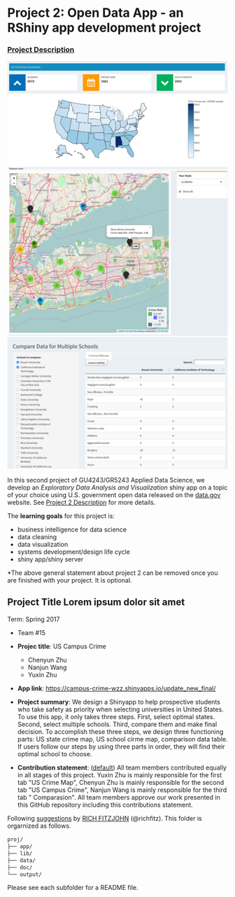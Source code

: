 # Project 2: Open Data App - an RShiny app development project

### [Project Description](doc/project2_desc.md)

![screenshot](doc/us.png)
![screenshot](doc/usSchool.png)
![screenshot](doc/DataTable.png)


In this second project of GU4243/GR5243 Applied Data Science, we develop an *Exploratory Data Analysis and Visualization* shiny app on a topic of your choice using U.S. government open data released on the [data.gov](https://data.gov/) website. See [Project 2 Description](project2_desc.md) for more details.  

The **learning goals** for this project is:

- business intelligence for data science
- data cleaning
- data visualization
- systems development/design life cycle
- shiny app/shiny server

*The above general statement about project 2 can be removed once you are finished with your project. It is optional.

## Project Title Lorem ipsum dolor sit amet
Term: Spring 2017

+ Team #15
+ **Projec title**: US Campus Crime
	+ Chenyun Zhu
	+ Nanjun Wang
	+ Yuxin Zhu
	
+ **App link**: https://campus-crime-wzz.shinyapps.io/update_new_final/

+ **Project summary**: We design a Shinyapp to help prospective students who take safety as priority when selecting universities in United States. To use this app, it only takes three steps. First, select optimal states. Second, select multiple schools. Third, compare them and make final decision. To accomplish these three steps, we design three functioning parts: US state crime map, US school cirme map, comparison data table. If users follow our steps by using three parts in order, they will find their optimal school to choose.

+ **Contribution statement**: ([default](doc/a_note_on_contributions.md)) All team members contributed equally in all stages of this project. Yuxin Zhu is mainly responsible for the first tab "US Crime Map", Chenyun Zhu is mainly responsible for the second tab "US Campus Crime", Nanjun Wang is mainly responsible for the third tab " Comparasion". All team members approve our work presented in this GitHub repository including this contributions statement. 

Following [suggestions](http://nicercode.github.io/blog/2013-04-05-projects/) by [RICH FITZJOHN](http://nicercode.github.io/about/#Team) (@richfitz). This folder is orgarnized as follows.

```
proj/
├── app/
├── lib/
├── data/
├── doc/
└── output/
```

Please see each subfolder for a README file.

